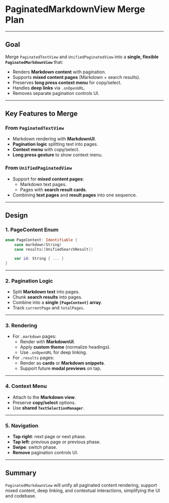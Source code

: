 # PaginatedMarkdownView Merge Plan

---

## Goal

Merge `PaginatedTextView` and `UnifiedPaginatedView` into a **single, flexible `PaginatedMarkdownView`** that:

- Renders **Markdown content** with pagination.
- Supports **mixed content pages** (Markdown + search results).
- Preserves **long press context menu** for copy/select.
- Handles **deep links** via `.onOpenURL`.
- Removes separate pagination controls UI.

---

## Key Features to Merge

### From `PaginatedTextView`

- Markdown rendering with **MarkdownUI**.
- **Pagination logic** splitting text into pages.
- **Context menu** with copy/select.
- **Long press gesture** to show context menu.

### From `UnifiedPaginatedView`

- Support for **mixed content pages**:
  - Markdown text pages.
  - Pages with **search result cards**.
- Combining **text pages** and **result pages** into one sequence.

---

## Design

### 1. **PageContent Enum**

```swift
enum PageContent: Identifiable {
    case markdown(String)
    case results([UnifiedSearchResult])

    var id: String { ... }
}
```

---

### 2. **Pagination Logic**

- Split **Markdown text** into pages.
- Chunk **search results** into pages.
- Combine into a **single `[PageContent]` array**.
- Track `currentPage` and `totalPages`.

---

### 3. **Rendering**

- For `.markdown` pages:
  - Render with **MarkdownUI**.
  - Apply **custom theme** (normalize headings).
  - Use `.onOpenURL` for deep linking.
- For `.results` pages:
  - Render as **cards** or **Markdown snippets**.
  - Support future **modal previews** on tap.

---

### 4. **Context Menu**

- Attach to the **Markdown view**.
- Preserve **copy/select** options.
- Use **shared `TextSelectionManager`**.

---

### 5. **Navigation**

- **Tap right**: next page or next phase.
- **Tap left**: previous page or previous phase.
- **Swipe**: switch phase.
- **Remove** pagination controls UI.

---

## Summary

`PaginatedMarkdownView` will unify all paginated content rendering, support mixed content, deep linking, and contextual interactions, simplifying the UI and codebase.

